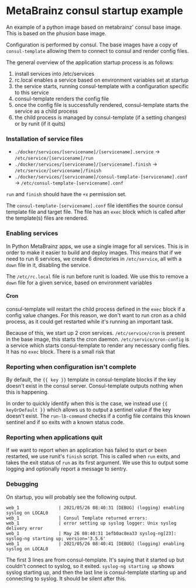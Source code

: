 # MetaBrainz consul startup example

An example of a python image based on metabrainz' consul base image. This is based on the
phusion base image.

Configuration is performed by consul. The base images have a copy of `consul-template` allowing
them to connect to consul and render config files.

The general overview of the application startup process is as follows:
1. install services into /etc/services
2. rc.local enables a service based on environment variables set at startup
3. the service starts, running consul-template with a configuration specific to this service
4. consul-template renders the config file
5. once the config file is successfully rendered, consul-template starts the service as a child process
6. the child process is managed by consul-template (if a setting changes) or by runit (if it quits)

### Installation of service files

* `./docker/services/[servicename]/[servicename].service` -> `/etc/service/[servicename]/run`
* `./docker/services/[servicename]/[servicename].finish` -> `/etc/service/[servicename]/finish`
* `./docker/services/[servicename]/consul-template-[servicename].conf` -> `/etc/consul-template-[servicename].conf`

`run` and `finish` should have the `+x` permission set.

The `consul-template-[servicename].conf` file identifies the source consul template file and target file.
The file has an `exec` block which is called after the template(s) files are rendered.

### Enabling services

In Python MetaBrainz apps, we use a single image for all services. This is in order to make it easier
to build and deploy images. This means that if we need to run 6 services, we create 6 directories in 
`/etc/service`, all with a `down` file in it, disabling the service.

The `/etc/rc.local` file is run before runit is loaded. We use this to remove a `down` file for 
a given service, based on environment variables

#### Cron

consul-template will restart the child process defined in the `exec` block if a config value changes.
For this reason, we don't want to run cron as a child process, as it could get restarted while it's
running an important task.

Because of this, we start up 2 cron services. `/etc/service/cron` is present in the base image, 
this starts the cron daemon.
`/etc/service/cron-config` is a service which starts consul-template to render any necessary config
files. It has no `exec` block. There is a small risk that 

### Reporting when configuration isn't complete

By default, the `{{ key }}` template in consul-template blocks if the key doesn't exist in the consul
server. Consul-template outputs nothing when this is happening.

In order to quickly identify when this is the case, we instead use `{{ keyOrDefault }}` which
allows us to output a sentinel value if the key doesn't exist. 
The `run-lb-command` checks if a config file contains this known sentinel and if so exits with
a known status code.

### Reporting when applications quit

If we want to report when an application has failed to start or been restarted, we use runit's `finish`
script. This is called when `run` exits, and takes the exit status of `run` as its first argument.
We use this to output some logging and optionally report a message to sentry.

### Debugging

On startup, you will probably see the following output.
```
web_1               | 2021/05/26 08:40:31 [DEBUG] (logging) enabling syslog on LOCAL0
web_1               | Consul Template returned errors:
web_1               | error setting up syslog logger: Unix syslog delivery error
web_1               | May 26 08:40:31 1efb0ac8ea33 syslog-ng[23]: syslog-ng starting up; version='3.5.6'
web_1               | 2021/05/26 08:40:41 [DEBUG] (logging) enabling syslog on LOCAL0
```

The first 3 lines are from consul-template. It's saying that it started up but couldn't connect
to syslog, so it exited. `syslog-ng starting up` shows syslog starting up, and then the last line
is consul-template starting up and connecting to syslog. It should be silent after this.